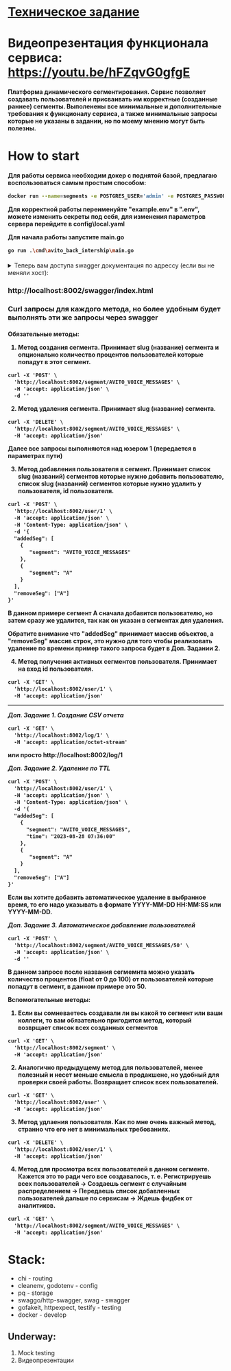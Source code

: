 # [Техническое задание](TASK.md)

# Видеопрезентация функционала сервиса: https://youtu.be/hFZqvG0gfgE

<h4>

Платформа динамического сегментирования. Сервис позволяет создавать пользователей и присваивать им корректные (созданные раннее) сегменты.
Выполенены все минимальные и дополнительные требования к функционалу сервиса, а также минимальные запросы которые не указаны в задании, но по моему мнению могут быть полезны.

</h4>

# How to start

<h4>

Для работы сервиса необходим докер с поднятой базой, предлагаю воспользоваться самым простым способом:

```bash
docker run --name=segments -e POSTGRES_USER='admin' -e POSTGRES_PASSWORD='qweasd' -p 5432:5432 -d postgres
```

Для корректной работы переименуйте "example.env" в ".env", можете изменить секреты под себя, для изменения параметров сервера перейдите в config\local.yaml

Для начала работы запустите main.go

```bash
go run .\cmd\avito_back_intership\main.go
```

</h4>

<details>
<summary>Теперь вам доступа swagger документация по адрессу (если вы не меняли хост):</summary>

![Swagger](assets/image.png)

</details>

### http://localhost:8002/swagger/index.html

### Curl запросы для каждого метода, но более удобным будет выполнять эти же запросы через swagger

<h4>

Обязательные методы:

1. Метод создания сегмента. Принимает slug (название) сегмента и опционально количество процентов пользователей которые попадут в этот сегмент.

```
curl -X 'POST' \
  'http://localhost:8002/segment/AVITO_VOICE_MESSAGES' \
  -H 'accept: application/json' \
  -d ''
```

2. Метод удаления сегмента. Принимает slug (название) сегмента.

```
curl -X 'DELETE' \
  'http://localhost:8002/segment/AVITO_VOICE_MESSAGES' \
  -H 'accept: application/json'
```

Далее все запросы выполняются над юзером 1 (передается в параметрах пути)

3. Метод добавления пользователя в сегмент. Принимает список slug (названий) сегментов которые нужно добавить пользователю, список slug (названий) сегментов которые нужно удалить у пользователя, id пользователя.

```
curl -X 'POST' \
  'http://localhost:8002/user/1' \
  -H 'accept: application/json' \
  -H 'Content-Type: application/json' \
  -d '{
  "addedSeg": [
    {
       "segment": "AVITO_VOICE_MESSAGES"
    },
    {
       "segment": "A"
    }
  ],
  "removeSeg": ["A"]
}'
```

В данном примере сегмент A сначала добавится пользователю, но затем сразу же удалится, так как он указан в сегментах для удаления.

Обратите внимание что "addedSeg" принимает массив объектов, а "removeSeg" массив строк, это нужно для того чтобы реализовать удаление по времени пример такого запроса будет в Доп. Задании 2.

4. Метод получения активных сегментов пользователя. Принимает на вход id пользователя.

```
curl -X 'GET' \
  'http://localhost:8002/user/1' \
  -H 'accept: application/json'
```

---

_Доп. Задание 1. Создание CSV отчета_

```
curl -X 'GET' \
  'http://localhost:8002/log/1' \
  -H 'accept: application/octet-stream'
```

или просто http://localhost:8002/log/1

_Доп. Задание 2. Удаление по TTL_

```
curl -X 'POST' \
  'http://localhost:8002/user/1' \
  -H 'accept: application/json' \
  -H 'Content-Type: application/json' \
  -d '{
  "addedSeg": [
    {
      "segment": "AVITO_VOICE_MESSAGES",
      "time": "2023-08-28 07:36:00"
    },
    {
       "segment": "A"
    }
  ],
  "removeSeg": ["A"]
}'
```

Если вы хотите добавить автоматическое удаление в выбранное время, то его надо указывать в формате YYYY-MM-DD HH:MM:SS или YYYY-MM-DD.

_Доп. Задание 3. Автоматическое добавление пользователей_

```
curl -X 'POST' \
  'http://localhost:8002/segment/AVITO_VOICE_MESSAGES/50' \
  -H 'accept: application/json' \
  -d ''
```

В данном запросе после названия сегмемнта можно указать количество процентов (float от 0 до 100) от пользователей которые попадут в сегмент, в данном примере это 50.

Вспомогательные методы:

1. Если вы сомневаетесь создавали ли вы какой то сегмент или ваши коллеги, то вам обязательно пригодится метод, который возврщает список всех созданных сегментов

```
curl -X 'GET' \
  'http://localhost:8002/segment' \
  -H 'accept: application/json'
```

2. Аналогично предыдущему метод для пользователей, менее полезный и несет меньше смысла в продакшене, но удобный для проверки своей работы. Возвращает список всех пользователей.

```
curl -X 'GET' \
  'http://localhost:8002/user' \
  -H 'accept: application/json'
```

3. Метод удлаения пользователя. Как по мне очень важный метод, странно что его нет в минимальных требованиях.

```
curl -X 'DELETE' \
  'http://localhost:8002/user/1' \
  -H 'accept: application/json'
```

4. Метод для просмотра всех пользователей в данном сегменте. Кажется это то ради чего все создавалось, т. е. Регистрируешь всех пользователей -> Создаешь сегмент с случайным распределением -> Передаешь список добавленных пользователей дальше по сервисам -> Ждешь фидбек от аналитиков.

```
curl -X 'GET' \
  'http://localhost:8002/segment/AVITO_VOICE_MESSAGES' \
  -H 'accept: application/json'
```

</h4>

# Stack:

- chi - routing
- cleanenv, godotenv - config
- pq - storage
- swaggo/http-swagger, swag - swagger
- gofakeit, httpexpect, testify - testing
- docker - develop

## Underway:

1. Mock testing
2. Видеопрезентации

